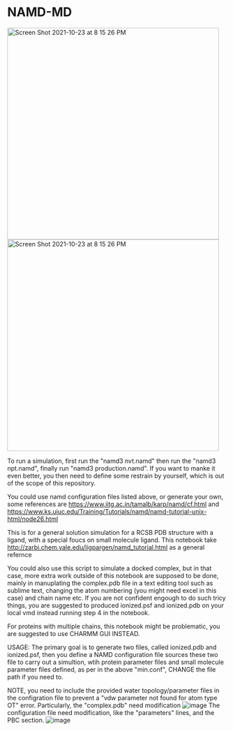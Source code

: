 # NAMD-MD

<img width="485" alt="Screen Shot 2021-10-23 at 8 15 26 PM" src="https://user-images.githubusercontent.com/75652473/138555675-d44e01b9-5486-4140-b2ec-64a99c460c50.png">

<div class="center">


<img width="485" alt="Screen Shot 2021-10-23 at 8 15 26 PM" src="https://user-images.githubusercontent.com/75652473/138555675-d44e01b9-5486-4140-b2ec-64a99c460c50.png">


</div>


To run a simulation, first run the "namd3 nvt.namd" then run the "namd3 npt.namd", finally run "namd3 production.namd". If you want to manke it even better, you then need to define some restrain by yourself, which is out of the scope of this repository.

You could use namd configuration files listed above, or generate your own, some references are 
https://www.iitg.ac.in/tamalb/karp/namd/cf.html and https://www.ks.uiuc.edu/Training/Tutorials/namd/namd-tutorial-unix-html/node26.html 

This is for a general solution simulation for a RCSB PDB structure with a ligand, with a special foucs on small molecule ligand.
This notebook take http://zarbi.chem.yale.edu/ligpargen/namd_tutorial.html as a general refernce

You could also use this script to simulate a docked complex, but in that case, more extra work outside of this notebook are supposed to be done, mainly in manuplating the complex.pdb file in a text editing tool such as sublime text, changing the atom numbering (you might need excel in this case) and chain name etc. If you are not confident engough to do such tricy things, you are suggested to produced ionized.psf and ionized.pdb on your local vmd instead running step 4 in the notebook.

For proteins with multiple chains, this notebook might be problematic, you are suggested to use CHARMM GUI INSTEAD.

USAGE: The primary goal is to generate two files, called ionized.pdb and ionized.psf, then you define a NAMD configuration file sources these two file to carry out a simultion, wtih protein parameter files and small molecule parameter files defined, as per in the above "min.conf", CHANGE the file path if you need to.

NOTE, you need to include the provided water topology/parameter files in the configration file to prevent a "vdw parameter not found for atom type OT" error.
Particularly, the "complex.pdb" need modification
![image](https://user-images.githubusercontent.com/75652473/138555451-fd09349e-197b-4353-99e1-966015d57f71.png)
The configuration file need modification, like the "parameters" lines, and the PBC section.
![image](https://user-images.githubusercontent.com/75652473/138555517-f6562583-030c-4fa1-944c-a8d42bbbfe3a.png)




